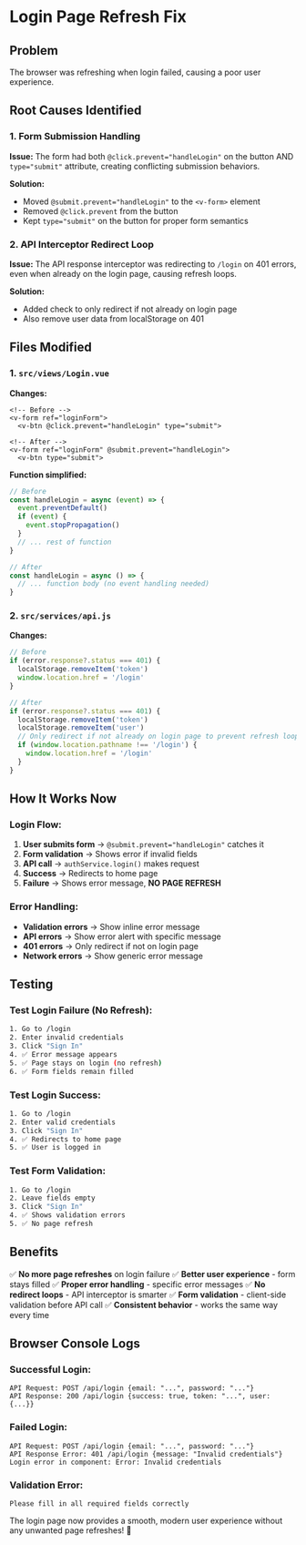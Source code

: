 # Login Page Refresh Fix

## Problem
The browser was refreshing when login failed, causing a poor user experience.

## Root Causes Identified

### 1. **Form Submission Handling**
**Issue:** The form had both `@click.prevent="handleLogin"` on the button AND `type="submit"` attribute, creating conflicting submission behaviors.

**Solution:** 
- Moved `@submit.prevent="handleLogin"` to the `<v-form>` element
- Removed `@click.prevent` from the button
- Kept `type="submit"` on the button for proper form semantics

### 2. **API Interceptor Redirect Loop**
**Issue:** The API response interceptor was redirecting to `/login` on 401 errors, even when already on the login page, causing refresh loops.

**Solution:**
- Added check to only redirect if not already on login page
- Also remove user data from localStorage on 401

## Files Modified

### 1. `src/views/Login.vue`
**Changes:**
```vue
<!-- Before -->
<v-form ref="loginForm">
  <v-btn @click.prevent="handleLogin" type="submit">

<!-- After -->
<v-form ref="loginForm" @submit.prevent="handleLogin">
  <v-btn type="submit">
```

**Function simplified:**
```javascript
// Before
const handleLogin = async (event) => {
  event.preventDefault()
  if (event) {
    event.stopPropagation()
  }
  // ... rest of function
}

// After  
const handleLogin = async () => {
  // ... function body (no event handling needed)
}
```

### 2. `src/services/api.js`
**Changes:**
```javascript
// Before
if (error.response?.status === 401) {
  localStorage.removeItem('token')
  window.location.href = '/login'
}

// After
if (error.response?.status === 401) {
  localStorage.removeItem('token')
  localStorage.removeItem('user')
  // Only redirect if not already on login page to prevent refresh loops
  if (window.location.pathname !== '/login') {
    window.location.href = '/login'
  }
}
```

## How It Works Now

### Login Flow:
1. **User submits form** → `@submit.prevent="handleLogin"` catches it
2. **Form validation** → Shows error if invalid fields
3. **API call** → `authService.login()` makes request
4. **Success** → Redirects to home page
5. **Failure** → Shows error message, **NO PAGE REFRESH**

### Error Handling:
- **Validation errors** → Show inline error message
- **API errors** → Show error alert with specific message
- **401 errors** → Only redirect if not on login page
- **Network errors** → Show generic error message

## Testing

### Test Login Failure (No Refresh):
```bash
1. Go to /login
2. Enter invalid credentials
3. Click "Sign In"
4. ✅ Error message appears
5. ✅ Page stays on login (no refresh)
6. ✅ Form fields remain filled
```

### Test Login Success:
```bash
1. Go to /login  
2. Enter valid credentials
3. Click "Sign In"
4. ✅ Redirects to home page
5. ✅ User is logged in
```

### Test Form Validation:
```bash
1. Go to /login
2. Leave fields empty
3. Click "Sign In"
4. ✅ Shows validation errors
5. ✅ No page refresh
```

## Benefits

✅ **No more page refreshes** on login failure
✅ **Better user experience** - form stays filled
✅ **Proper error handling** - specific error messages
✅ **No redirect loops** - API interceptor is smarter
✅ **Form validation** - client-side validation before API call
✅ **Consistent behavior** - works the same way every time

## Browser Console Logs

### Successful Login:
```
API Request: POST /api/login {email: "...", password: "..."}
API Response: 200 /api/login {success: true, token: "...", user: {...}}
```

### Failed Login:
```
API Request: POST /api/login {email: "...", password: "..."}
API Response Error: 401 /api/login {message: "Invalid credentials"}
Login error in component: Error: Invalid credentials
```

### Validation Error:
```
Please fill in all required fields correctly
```

The login page now provides a smooth, modern user experience without any unwanted page refreshes! 🚀

